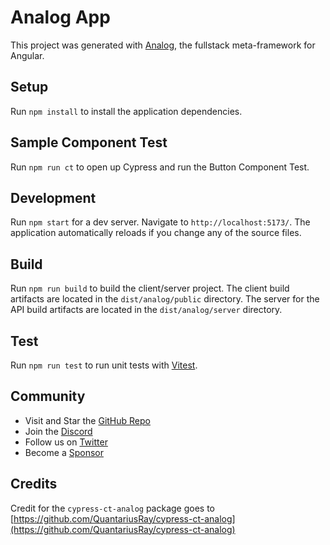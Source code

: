 # Analog App

This project was generated with [Analog](https://analogjs.org), the fullstack meta-framework for Angular.

## Setup

Run `npm install` to install the application dependencies.

## Sample Component Test

Run `npm run ct` to open up Cypress and run the Button Component Test.

## Development

Run `npm start` for a dev server. Navigate to `http://localhost:5173/`. The application automatically reloads if you change any of the source files.

## Build

Run `npm run build` to build the client/server project. The client build artifacts are located in the `dist/analog/public` directory. The server for the API build artifacts are located in the `dist/analog/server` directory.

## Test

Run `npm run test` to run unit tests with [Vitest](https://vitest.dev).

## Community

- Visit and Star the [GitHub Repo](https://github.com/analogjs/analog)
- Join the [Discord](https://chat.analogjs.org)
- Follow us on [Twitter](https://twitter.com/analogjs)
- Become a [Sponsor](https://github.com/sponsors/brandonroberts)

## Credits

Credit for the `cypress-ct-analog` package goes to [https://github.com/QuantariusRay/cypress-ct-analog](https://github.com/QuantariusRay/cypress-ct-analog)
